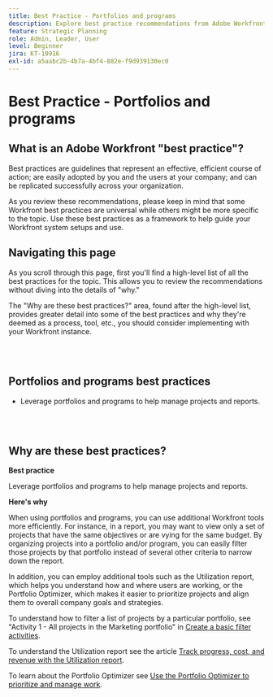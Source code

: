 ```yaml
---
title: Best Practice - Portfolios and programs
description: Explore best practice recommendations from Adobe Workfront experts about setting up, managing, and using portfolios and programs.
feature: Strategic Planning
role: Admin, Leader, User
level: Beginner
jira: KT-10916
exl-id: a5aabc2b-4b7a-4bf4-882e-f9d939130ec0
---
```

# Best Practice - Portfolios and programs

## What is an Adobe Workfront "best practice"? 

Best practices are guidelines that represent an effective, efficient course of action; are easily adopted by you and the users at your company; and can be replicated successfully across your organization. 

As you review these recommendations, please keep in mind that some Workfront best practices are universal while others might be more specific to the topic. Use these best practices as a framework to help guide your Workfront system setups and use.

## Navigating this page 

As you scroll through this page, first you'll find a high-level list of all the best practices for the topic. This allows you to review the recommendations without diving into the details of "why." 

The "Why are these best practices?" area, found after the high-level list, provides greater detail into some of the best practices and why they're deemed as a process, tool, etc., you should consider implementing with your Workfront instance. 

</br>
</br>

## Portfolios and programs best practices 

* Leverage portfolios and programs to help manage projects and reports.

</br>
</br>

## Why are these best practices? 

**Best practice**

Leverage portfolios and programs to help manage projects and reports.

**Here's why**

When using portfolios and programs, you can use additional Workfront tools more efficiently. For instance, in a report, you may want to view only a set of projects that have the same objectives or are vying for the same budget. By organizing projects into a portfolio and/or program, you can easily filter those projects by that portfolio instead of several other criteria to narrow down the report. 

In addition, you can employ additional tools such as the Utilization report, which helps you understand how and where users are working, or the Portfolio Optimizer, which makes it easier to prioritize projects and align them to overall company goals and strategies.

To understand how to filter a list of projects by a particular portfolio, see "Activity 1 - All projects in the Marketing portfolio" in [Create a basic filter activities](https://experienceleague.adobe.com/docs/workfront-learn/tutorials-workfront/reporting/basic-reporting/create-a-basic-filter-activity.html).

To understand the Utilization report see the article [Track progress, cost, and revenue with the Utilization report](https://experienceleague.adobe.com/docs/workfront/using/manage-resources/resource-utilization/view-utilization-information.html?lang=en#track-progress-cost-and-revenue-with-the-utilization-report).

To learn about the Portfolio Optimizer see [Use the Portfolio Optimizer to prioritize and manage work](https://experienceleague.adobe.com/docs/workfront-learn/tutorials-workfront/manage-work/portfolios/prioritize-and-manage-work-with-portfolios.html).
